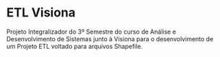 # **ETL Visiona**

Projeto Integralizador do 3º Semestre do curso de Análise e Desenvolvimento de Sistemas junto à Visiona para o desenvolvimento de um Projeto ETL voltado para arquivos Shapefile.
